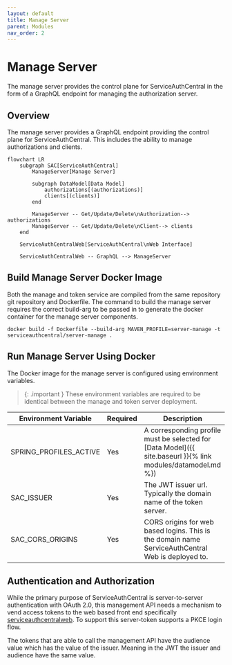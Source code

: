 ```yaml
---
layout: default
title: Manage Server
parent: Modules
nav_order: 2
---
```


# Manage Server

The manage server provides the control plane for ServiceAuthCentral in the form of a GraphQL endpoint for managing the authorization server.

## Overview

The manage server provides a GraphQL endpoint providing the control plane for ServiceAuthCentral. This includes the ability to manage authorizations and clients.

```mermaid
flowchart LR
    subgraph SAC[ServiceAuthCentral]
        ManageServer[Manage Server]

        subgraph DataModel[Data Model]
            authorizations[(authorizations)]
            clients[(clients)]
        end

        ManageServer -- Get/Update/Delete\nAuthorization--> authorizations
        ManageServer -- Get/Update/Delete\nClient--> clients
    end

    ServiceAuthCentralWeb[ServiceAuthCentral\nWeb Interface]

    ServiceAuthCentralWeb -- GraphQL --> ManageServer
```

## Build Manage Server Docker Image

Both the manage and token service are compiled from the same repository git repository and Dockerfile. The command to build the manage server requires the correct build-arg to be passed in to generate the docker container for the manage server components.

```
docker build -f Dockerfile --build-arg MAVEN_PROFILE=server-manage -t serviceauthcentral/server-manage .
```

## Run Manage Server Using Docker

The Docker image for the manage server is configured using environment variables.

> {: .important }
> These environment variables are required to be identical between the manage and token server deployment.

| Environment Variable   | Required | Description                                                                                                    |
| ---------------------- | -------- | -------------------------------------------------------------------------------------------------------------- |
| SPRING_PROFILES_ACTIVE | Yes      | A corresponding profile must be selected for [Data Model]({{ site.baseurl }}{% link modules/datamodel.md %}) |
| SAC_ISSUER             | Yes      | The JWT issuer url. Typically the domain name of the token server.                                             |
| SAC_CORS_ORIGINS       | Yes      | CORS origins for web based logins. This is the domain name ServiceAuthCentral Web is deployed to.              |

## Authentication and Authorization

While the primary purpose of ServiceAuthCentral is server-to-server authentication with OAuth 2.0, this management API needs a mechanism to vend access tokens to the web based front end specifically [serviceauthcentralweb](https://github.com/UnitVectorY-Labs/serviceauthcentralweb). To support this server-token supports a PKCE login flow.

The tokens that are able to call the management API have the audience value which has the value of the issuer. Meaning in the JWT the issuer and audience have the same value.